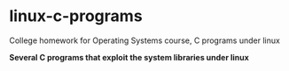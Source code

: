 # linux-c-programs
College homework for Operating Systems course, C programs under linux

<b>
Several C programs that exploit the system libraries under linux 
</b>
